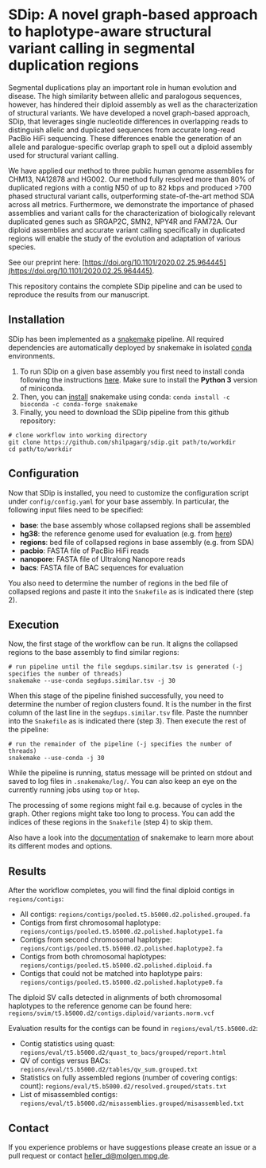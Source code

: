# SDip: A novel graph-based approach to haplotype-aware structural variant calling in segmental duplication regions

Segmental duplications play an important role in human evolution and disease. The high similarity between allelic and paralogous sequences, however, has hindered their diploid assembly as well as the characterization of structural variants. We have developed a novel graph-based approach, SDip, that leverages single nucleotide differences in overlapping reads to distinguish allelic and duplicated sequences from accurate long-read PacBio HiFi sequencing. These differences enable the generation of an allele and paralogue-specific overlap graph to spell out a diploid assembly used for structural variant calling.

We have applied our method to three public human genome assemblies for CHM13, NA12878 and HG002. Our method fully resolved more than 80% of duplicated regions with a contig N50 of up to 82 kbps and produced >700 phased structural variant calls, outperforming state-of-the-art method SDA across all metrics. Furthermore, we demonstrate the importance of phased assemblies and variant calls for the characterization of biologically relevant duplicated genes such as SRGAP2C, SMN2, NPY4R and FAM72A. Our diploid assemblies and accurate variant calling specifically in duplicated regions will enable the study of the evolution and adaptation of various species.

See our preprint here: [https://doi.org/10.1101/2020.02.25.964445](https://doi.org/10.1101/2020.02.25.964445).

This repository contains the complete SDip pipeline and can be used to reproduce the results from our manuscript. 

## Installation

SDip has been implemented as a [snakemake](https://snakemake.readthedocs.io) pipeline. All required dependencies are automatically deployed by snakemake in isolated [conda](https://docs.conda.io/en/latest/) environments.

1. To run SDip on a given base assembly you first need to install conda following the instructions [here](https://conda.io/en/latest/miniconda.html). Make sure to install the **Python 3** version of miniconda.
2. Then, you can [install](https://snakemake.readthedocs.io/en/stable/getting_started/installation.html) snakemake using conda: `conda install -c bioconda -c conda-forge snakemake`
3. Finally, you need to download the SDip pipeline from this github repository:
```
# clone workflow into working directory
git clone https://github.com/shilpagarg/sdip.git path/to/workdir
cd path/to/workdir
```

## Configuration

Now that SDip is installed, you need to customize the configuration script under `config/config.yaml` for your base assembly. In particular, the following input files need to be specified:

* **base**: the base assembly whose collapsed regions shall be assembled 
* **hg38**: the reference genome used for evaluation (e.g. from [here](http://ftp.ncbi.nlm.nih.gov/genomes/all/GCA/000/001/405/GCA_000001405.15_GRCh38/seqs_for_alignment_pipelines.ucsc_ids/GCA_000001405.15_GRCh38_no_alt_analysis_set.fna.gz))
* **regions**: bed file of collapsed regions in base assembly (e.g. from SDA)
* **pacbio**: FASTA file of PacBio HiFi reads
* **nanopore**: FASTA file of Ultralong Nanopore reads
* **bacs**: FASTA file of BAC sequences for evaluation

You also need to determine the number of regions in the bed file of collapsed regions and paste it into the `Snakefile` as is indicated there (step 2).

## Execution

Now, the first stage of the workflow can be run. It aligns the collapsed regions to the base assembly to find similar regions:

```
# run pipeline until the file segdups.similar.tsv is generated (-j specifies the number of threads)
snakemake --use-conda segdups.similar.tsv -j 30
```

When this stage of the pipeline finished successfully, you need to determine the number of region clusters found. It is the number in the first column of the last line in the `segdups.similar.tsv` file. Paste the numnber into the `Snakefile` as is indicated there (step 3). Then execute the rest of the pipeline:

```
# run the remainder of the pipeline (-j specifies the number of threads)
snakemake --use-conda -j 30
```

While the pipeline is running, status message will be printed on stdout and saved to log files in `.snakemake/log/`. You can also keep an eye on the currently running jobs using `top` or `htop`.

The processing of some regions might fail e.g. because of cycles in the graph. Other regions might take too long to process. You can add the indices of these regions in the `Snakefile` (step 4) to skip them.

Also have a look into the [documentation](https://snakemake.readthedocs.io/en/stable/) of snakemake to learn more about its different modes and options.

## Results

After the workflow completes, you will find the final diploid contigs in `regions/contigs`:

- All contigs: `regions/contigs/pooled.t5.b5000.d2.polished.grouped.fa`
- Contigs from first chromosomal haplotype: `regions/contigs/pooled.t5.b5000.d2.polished.haplotype1.fa`
- Contigs from second chromosomal haplotype: `regions/contigs/pooled.t5.b5000.d2.polished.haplotype2.fa`
- Contigs from both chromosomal haplotypes: `regions/contigs/pooled.t5.b5000.d2.polished.diploid.fa`
- Contigs that could not be matched into haplotype pairs: `regions/contigs/pooled.t5.b5000.d2.polished.haplotype0.fa`

The diploid SV calls detected in alignments of both chromosomal haplotypes to the reference genome can be found here: `regions/svim/t5.b5000.d2/contigs.diploid/variants.norm.vcf`

Evaluation results for the contigs can be found in `regions/eval/t5.b5000.d2`:

- Contig statistics using quast: `regions/eval/t5.b5000.d2/quast_to_bacs/grouped/report.html`
- QV of contigs versus BACs: `regions/eval/t5.b5000.d2/tables/qv_sum.grouped.txt`
- Statistics on fully assembled regions (number of covering contigs: count): `regions/eval/t5.b5000.d2/resolved.grouped/stats.txt`
- List of misassembled contigs: `regions/eval/t5.b5000.d2/misassemblies.grouped/misassembled.txt`


## Contact

If you experience problems or have suggestions please create an issue or a pull request or contact heller_d@molgen.mpg.de.
